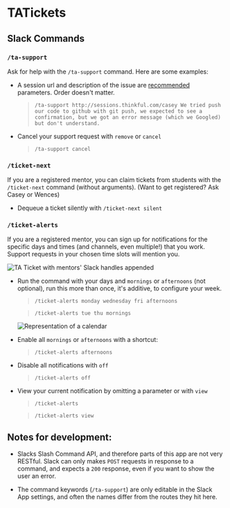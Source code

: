 # TATickets

## Slack Commands

### `/ta-support`

Ask for help with the `/ta-support` command. Here are some examples:

* A session url and description of the issue are [recommended](https://gist.github.com/bookcasey/82959515f52b787286678c54f234474f) parameters. Order doesn't matter.

    > `/ta-support http://sessions.thinkful.com/casey We tried push our code to github with git push, we expected to see a confirmation, but we got an error message (which we Googled) but don't understand.`

* Cancel your support request with `remove` or `cancel`


    > `/ta-support cancel`

### `/ticket-next`

If you are a registered mentor, you can claim tickets from students with the `/ticket-next` command (without arguments). (Want to get registered? Ask Casey or Wences)

* Dequeue a ticket silently with `/ticket-next silent`

### `/ticket-alerts`

If you are a registered mentor, you can sign up for notifications for the specific days and times (and channels, even multiple!) that you work. Support requests in your chosen time slots will mention you.

![TA Ticket with mentors' Slack handles appended](http://i63.tinypic.com/2u40xo5.png)

* Run the command with your days and `mornings` or `afternoons` (not optional), run this more than once, it's additive, to configure your week.


    > `/ticket-alerts monday wednesday fri afternoons`

    > `/ticket-alerts tue thu mornings`

    ![Representation of a calendar](http://i65.tinypic.com/xmitu0.png)


* Enable all `mornings` or `afternoons` with a shortcut:


    > `/ticket-alerts afternoons`

* Disable all notifications with `off`


    > `/ticket-alerts off`

* View your current notification by omitting a parameter or with `view`


    > `/ticket-alerts`

    > `/ticket-alerts view`


## Notes for development:

- Slacks Slash Command API, and therefore parts of this app are not very RESTful. Slack can only makes `POST` requests in response to a command, and expects a `200` response, even if you want to show the user an error.

- The command keywords (`/ta-support`) are only editable in the Slack App settings, and often the names differ from the routes they hit here.
